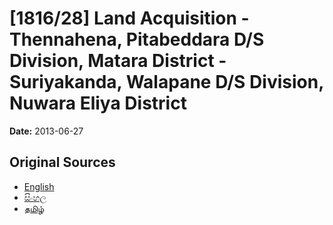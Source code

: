 # [1816/28] Land Acquisition - Thennahena, Pitabeddara D/S Division, Matara District - Suriyakanda, Walapane D/S Division, Nuwara Eliya District

**Date:** 2013-06-27

## Original Sources

- [English](https://documents.gov.lk/view/extra-gazettes/2013/6/1816-28_E.pdf)
- [සිංහල](https://documents.gov.lk/view/extra-gazettes/2013/6/1816-28_S.pdf)
- [தமிழ்](https://documents.gov.lk/view/extra-gazettes/2013/6/1816-28_T.pdf)
